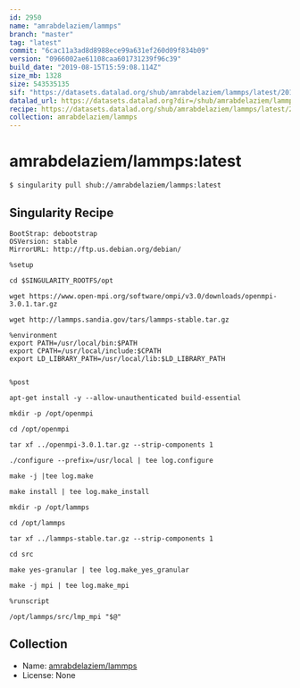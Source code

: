```yaml
---
id: 2950
name: "amrabdelaziem/lammps"
branch: "master"
tag: "latest"
commit: "6cac11a3ad8d8988ece99a631ef260d09f834b09"
version: "0966002ae61108caa601731239f96c39"
build_date: "2019-08-15T15:59:08.114Z"
size_mb: 1328
size: 543535135
sif: "https://datasets.datalad.org/shub/amrabdelaziem/lammps/latest/2019-08-15-6cac11a3-0966002a/0966002ae61108caa601731239f96c39.simg"
datalad_url: https://datasets.datalad.org?dir=/shub/amrabdelaziem/lammps/latest/2019-08-15-6cac11a3-0966002a/
recipe: https://datasets.datalad.org/shub/amrabdelaziem/lammps/latest/2019-08-15-6cac11a3-0966002a/Singularity
collection: amrabdelaziem/lammps
---
```


# amrabdelaziem/lammps:latest

```bash
$ singularity pull shub://amrabdelaziem/lammps:latest
```

## Singularity Recipe

```singularity
BootStrap: debootstrap
OSVersion: stable
MirrorURL: http://ftp.us.debian.org/debian/

%setup

cd $SINGULARITY_ROOTFS/opt

wget https://www.open-mpi.org/software/ompi/v3.0/downloads/openmpi-3.0.1.tar.gz

wget http://lammps.sandia.gov/tars/lammps-stable.tar.gz

%environment
export PATH=/usr/local/bin:$PATH
export CPATH=/usr/local/include:$CPATH
export LD_LIBRARY_PATH=/usr/local/lib:$LD_LIBRARY_PATH


%post

apt-get install -y --allow-unauthenticated build-essential

mkdir -p /opt/openmpi

cd /opt/openmpi

tar xf ../openmpi-3.0.1.tar.gz --strip-components 1

./configure --prefix=/usr/local | tee log.configure

make -j |tee log.make

make install | tee log.make_install

mkdir -p /opt/lammps

cd /opt/lammps

tar xf ../lammps-stable.tar.gz --strip-components 1

cd src

make yes-granular | tee log.make_yes_granular

make -j mpi | tee log.make_mpi

%runscript

/opt/lammps/src/lmp_mpi "$@"
```

## Collection

 - Name: [amrabdelaziem/lammps](https://github.com/amrabdelaziem/lammps)
 - License: None


